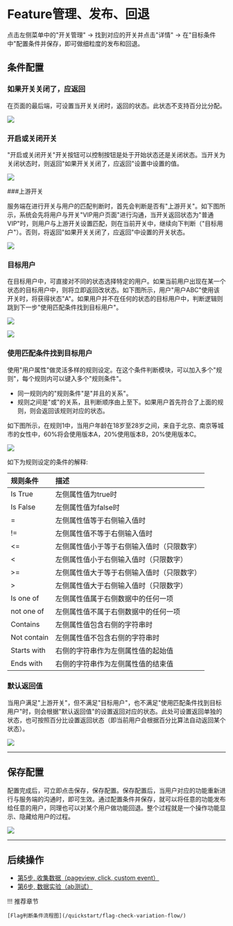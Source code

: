 # Feature管理、发布、回退

点击左侧菜单中的"开关管理" -> 找到对应的开关并点击"详情" -> 在"目标条件中"配置条件并保存，即可做细粒度的发布和回退。

## 条件配置

### 如果开关关闭了，应返回

在页面的最后端，可设置当开关关闭时，返回的状态。此状态不支持百分比分配。

![](/quickstart/img/4-1关闭状态.png)

### 开启或关闭开关

"开启或关闭开关"开关按钮可以控制按钮是处于开始状态还是关闭状态。当开关为关闭状态时，则返回"如果开关关闭了，应返回"设置中设置的值。

![](/quickstart/img/4-2开关.png)

###上游开关

服务端在进行开关与用户的匹配判断时，首先会判断是否有"上游开关"。如下图所示，系统会先将用户与开关"VIP用户页面"进行沟通，当开关返回状态为"普通VIP"时，则用户与上游开关设置匹配，则在当前开关中，继续向下判断（"目标用户"）。否则，将返回"如果开关关闭了，应返回"中设置的开关状态。

![](/quickstart/img/4-3上游开关.png)

### 目标用户

在目标用户中，可直接对不同的状态选择特定的用户。如果当前用户出现在某一个状态的目标用户中，则将立即返回改状态。如下图所示，用户"用户ABC"使用该开关时，将获得状态"A"。如果用户并不在任何的状态的目标用户中，判断逻辑则跳到下一步"使用匹配条件找到目标用户"。

![](/quickstart/img/4-4-1目标用户.png)

![](/quickstart/img/4-4-2postman.png)

### 使用匹配条件找到目标用户

使用"用户属性"做灵活多样的规则设定。在这个条件判断模块，可以加入多个"规则"，每个规则内可以键入多个"规则条件"。

- 同一规则内的"规则条件"是"并且的关系"。
- 规则之间是"或"的关系，且判断顺序由上至下。如果用户首先符合了上面的规则，则会返回该规则对应的状态。

如下图所示，在规则1中，当用户年龄在18岁至28岁之间，来自于北京、南京等城市的女性中，60%将会使用版本A，20%使用版本B，20%使用版本C。

![](/quickstart/img/4-5自定义规则.png)

如下为规则设定的条件的解释:

| 规则条件          |           描述               |
| :---------------- | :----------------------------------- |
| Is True             | 左侧属性值为true时 |
| Is False        | 左侧属性值为false时 |
| =       |  左侧属性值等于右侧输入值时 |
| !=       | 左侧属性值不等于右侧输入值时  |
| <=       |  左侧属性值小于等于右侧输入值时（只限数字） |
| <       | 左侧属性值小于右侧输入值时（只限数字）  |
| >=       | 左侧属性值大于等于右侧输入值时（只限数字）  |
| >       | 左侧属性值大于右侧输入值时（只限数字）  |
| Is one of       |  左侧属性值属于右侧数据中的任何一项 |
| not one of       | 左侧属性值不属于右侧数据中的任何一项  |
| Contains       | 左侧属性值包含右侧的字符串时  |
| Not contain       | 左侧属性值不包含右侧的字符串时  |
| Starts with       | 右侧的字符串作为左侧属性值的起始值  |
| Ends with       |  右侧的字符串作为左侧属性值的结束值 |

### 默认返回值

当用户满足"上游开关"，但不满足"目标用户"，也不满足"使用匹配条件找到目标用户"时，则会根据"默认返回值"的设置返回对应的状态。此处可设置返回单独的状态，也可按照百分比设置返回状态（即当前用户会根据百分比算法自动返回某个状态）。

![](/quickstart/img/4-6默认返回值.png)

-----

## 保存配置

配置完成后，可立即点击保存，保存配置。保存配置后，当用户对应的功能重新进行与服务端的沟通时，即可生效。通过配置条件并保存，就可以将任意的功能发布给任意的用户，同理也可以对某个用户做功能回退。整个过程就是一个操作功能显示、隐藏给用户的过程。

![](/quickstart/img/4-7保存设置.png)



-----


## 后续操作

- [第5步, 收集数据（pageview, click, custom event）](/quickstart/send-event/)
- [第6步, 数据实验（ab测试）](/quickstart/abtest/)

!!! 推荐章节

    [Flag判断条件流程图](/quickstart/flag-check-variation-flow/)
    
